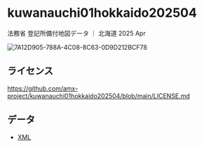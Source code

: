 # kuwanauchi01hokkaido202504

法務省 登記所備付地図データ ｜ 北海道 2025 Apr

![7A12D905-788A-4C08-8C63-0D9D212BCF78](https://user-images.githubusercontent.com/416977/214225195-ce28d8b0-02d3-4db9-8400-170a74718302.png)

## ライセンス
https://github.com/amx-project/kuwanauchi01hokkaido202504/blob/main/LICENSE.md

## データ
* [XML](https://github.com/amx-project/kuwanauchi01hokkaido202504/tree/main/xml)
